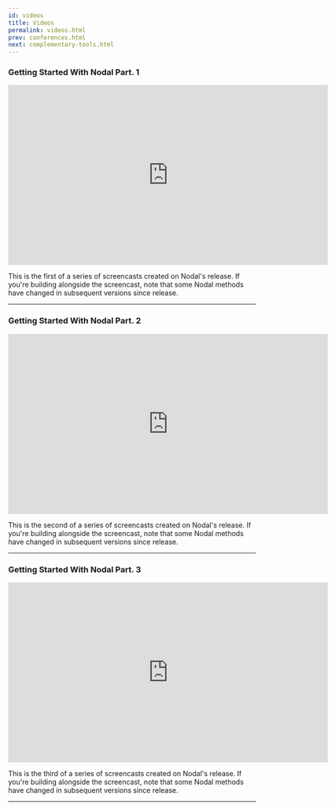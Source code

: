 ```yaml
---
id: videos
title: Videos
permalink: videos.html
prev: conferences.html
next: complementary-tools.html
---
```


### Getting Started With Nodal Part. 1

<iframe width="650" height="366" src="https://www.youtube-nocookie.com/embed/IxBXkFbUqtk" frameborder="0" allowfullscreen></iframe>

This is the first of a series of screencasts created on Nodal's release. If you're building alongside the screencast, note that some Nodal methods have changed in subsequent versions since release.

* * *

### Getting Started With Nodal Part. 2

<iframe width="650" height="366" src="https://www.youtube-nocookie.com/embed/cQW4tgQsV_I" frameborder="0" allowfullscreen></iframe>

This is the second of a series of screencasts created on Nodal's release. If you're building alongside the screencast, note that some Nodal methods have changed in subsequent versions since release.

* * *

### Getting Started With Nodal Part. 3

<iframe width="650" height="366" src="https://www.youtube-nocookie.com/embed/WIjSA3-E42I" frameborder="0" allowfullscreen></iframe>

This is the third of a series of screencasts created on Nodal's release. If you're building alongside the screencast, note that some Nodal methods have changed in subsequent versions since release.

* * *
